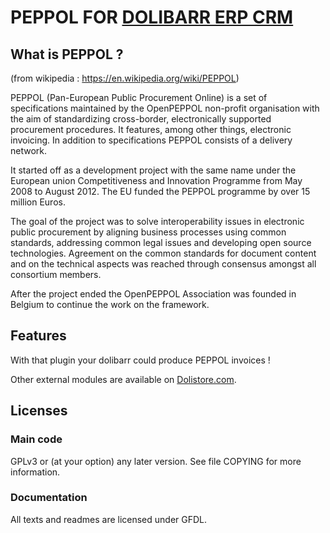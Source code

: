 # PEPPOL FOR [DOLIBARR ERP CRM](https://www.dolibarr.org)

## What is PEPPOL ?

(from wikipedia : https://en.wikipedia.org/wiki/PEPPOL)

PEPPOL (Pan-European Public Procurement Online) is a set of specifications maintained by the OpenPEPPOL non-profit organisation with the aim of standardizing cross-border, electronically supported procurement procedures. It features, among other things, electronic invoicing. In addition to specifications PEPPOL consists of a delivery network.

It started off as a development project with the same name under the European union Competitiveness and Innovation Programme from May 2008 to August 2012. The EU funded the PEPPOL programme by over 15 million Euros.

The goal of the project was to solve interoperability issues in electronic public procurement by aligning business processes using common standards, addressing common legal issues and developing open source technologies. Agreement on the common standards for document content and on the technical aspects was reached through consensus amongst all consortium members.

After the project ended the OpenPEPPOL Association was founded in Belgium to continue the work on the framework.

## Features

With that plugin your dolibarr could produce PEPPOL invoices !

Other external modules are available on [Dolistore.com](https://www.dolistore.com).

## Licenses

### Main code

GPLv3 or (at your option) any later version. See file COPYING for more information.

### Documentation

All texts and readmes are licensed under GFDL.
